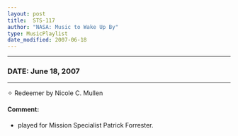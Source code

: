 ```yaml
---
layout: post
title:  STS-117
author: "NASA: Music to Wake Up By"
type: MusicPlaylist
date_modified: 2007-06-18
---
```


----
### DATE: June 18, 2007
----
✧ Redeemer by Nicole C. Mullen

#### Comment:
* played for Mission Specialist Patrick Forrester.

